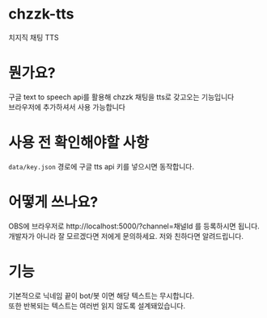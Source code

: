 # chzzk-tts
치지직 채팅 TTS

# 뭔가요?
구글 text to speech api를 활용해 chzzk 채팅을 tts로 갖고오는 기능입니다  
브라우저에 추가하셔서 사용 가능합니다

# 사용 전 확인해야할 사항
`data/key.json` 경로에 구글 tts api 키를 넣으시면 동작합니다.

# 어떻게 쓰나요?
OBS에 브라우저로 http://localhost:5000/?channel=채널Id 를 등록하시면 됩니다.  
개발자가 아니라 잘 모르겠다면 저에게 문의하세요. 저와 친하다면 알려드립니다.

# 기능
기본적으로 닉네임 끝이 bot/봇 이면 해당 텍스트는 무시합니다.  
또한 반복되는 텍스트는 여러번 읽지 않도록 설계돼있습니다.